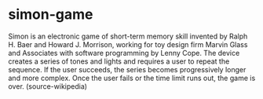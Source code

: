 # simon-game
Simon is an electronic game of short-term memory skill invented by Ralph H. Baer and Howard J. Morrison, working for toy design firm Marvin Glass and Associates with software programming by Lenny Cope. The device creates a series of tones and lights and requires a user to repeat the sequence. If the user succeeds, the series becomes progressively longer and more complex. Once the user fails or the time limit runs out, the game is over. (source-wikipedia)
